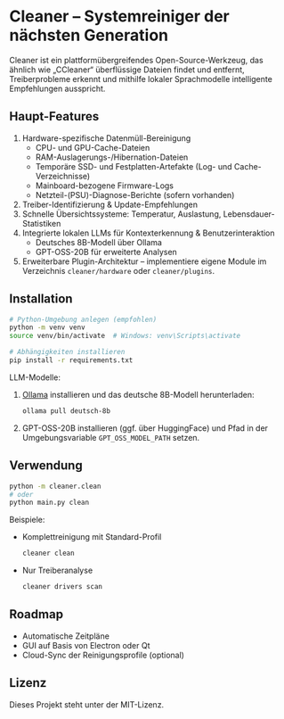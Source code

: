 # Cleaner – Systemreiniger der nächsten Generation

Cleaner ist ein plattformübergreifendes Open-Source-Werkzeug, das ähnlich wie „CCleaner“ überflüssige Dateien findet und entfernt, Treiberprobleme erkennt und mithilfe lokaler Sprachmodelle intelligente Empfehlungen ausspricht.

## Haupt-Features

1. Hardware-spezifische Datenmüll-Bereinigung
   * CPU- und GPU-Cache-Dateien
   * RAM-Auslagerungs-/Hibernation-Dateien
   * Temporäre SSD- und Festplatten-Artefakte (Log- und Cache-Verzeichnisse)
   * Mainboard-bezogene Firmware-Logs
   * Netzteil-(PSU)-Diagnose-Berichte (sofern vorhanden)
2. Treiber-Identifizierung & Update-Empfehlungen
3. Schnelle Übersichtssysteme: Temperatur, Auslastung, Lebensdauer-Statistiken
4. Integrierte lokalen LLMs für Kontexterkennung & Benutzerinteraktion
   * Deutsches 8B-Modell über Ollama
   * GPT-OSS-20B für erweiterte Analysen
5. Erweiterbare Plugin-Architektur – implementiere eigene Module im Verzeichnis `cleaner/hardware` oder `cleaner/plugins`.

## Installation

```bash
# Python-Umgebung anlegen (empfohlen)
python -m venv venv
source venv/bin/activate  # Windows: venv\Scripts\activate

# Abhängigkeiten installieren
pip install -r requirements.txt
```

LLM-Modelle:
1. [Ollama](https://ollama.ai) installieren und das deutsche 8B-Modell herunterladen:
   ```bash
   ollama pull deutsch-8b
   ```
2. GPT-OSS-20B installieren (ggf. über HuggingFace) und Pfad in der Umgebungsvariable `GPT_OSS_MODEL_PATH` setzen.

## Verwendung

```bash
python -m cleaner.clean
# oder
python main.py clean
```

Beispiele:
* Komplettreinigung mit Standard-Profil
  ```bash
  cleaner clean
  ```
* Nur Treiberanalyse
  ```bash
  cleaner drivers scan
  ```

## Roadmap
* Automatische Zeitpläne
* GUI auf Basis von Electron oder Qt
* Cloud-Sync der Reinigungsprofile (optional)

## Lizenz

Dieses Projekt steht unter der MIT-Lizenz.